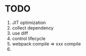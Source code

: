 # TODO
1. JIT optimization
2. collect dependency
3. use diff
4. control lifecycle 
5. webpack compile => xxx compile
6.
